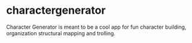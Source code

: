 # charactergenerator

Character Generator is meant to be a cool app for fun character building, organization structural mapping and trolling. 